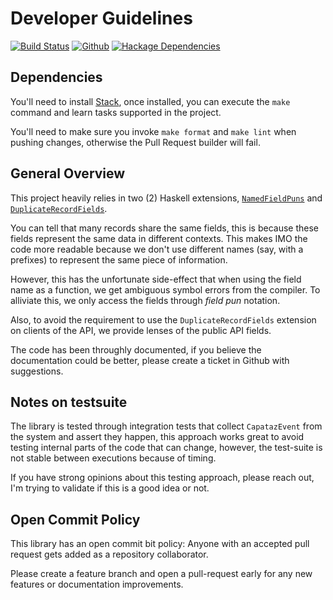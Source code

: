 # Developer Guidelines
[![Build Status](https://travis-ci.org/roman/Haskell-capataz.svg?branch=master)](https://travis-ci.org/roman/Haskell-capataz)
[![Github](https://img.shields.io/github/commits-since/roman/haskell-capataz/v0.0.0.2.svg)](https://img.shields.io/github/commits-since/roman/haskell-capataz/v0.0.0.2.svg)
[![Hackage Dependencies](https://img.shields.io/hackage-deps/v/capataz.svg)](https://img.shields.io/hackage/v/capataz.svg)

## Dependencies

You'll need to install [Stack](https://github.com/commercialhaskell/stack), once installed, you can execute the `make` command and learn tasks supported in the project.

You'll need to make sure you invoke `make format` and `make lint` when pushing changes, otherwise the Pull Request builder will fail.

## General Overview

This project heavily relies in two (2) Haskell extensions, [`NamedFieldPuns`](https://downloads.haskell.org/~ghc/8.2.1/docs/html/users_guide/glasgow_exts.html#record-puns) and [`DuplicateRecordFields`](https://downloads.haskell.org/~ghc/8.2.1/docs/html/users_guide/glasgow_exts.html#duplicate-record-fields).

You can tell that many records share the same fields, this is because these fields represent the same data in different contexts. This makes IMO the code more readable because we don't use different names (say, with a prefixes) to represent the same piece of information.

However, this has the unfortunate side-effect that when using the field name as a function, we get ambiguous symbol errors from the compiler. To alliviate this, we only access the fields through _field pun_ notation.

Also, to avoid the requirement to use the `DuplicateRecordFields` extension on clients of the API, we provide lenses of the public API fields.

The code has been throughly documented, if you believe the documentation could be better, please create a ticket in Github with suggestions.

## Notes on testsuite

The library is tested through integration tests that collect `CapatazEvent` from the system and assert they happen, this approach works great to avoid testing internal parts of the code that can change, however, the test-suite is not stable between executions because of timing.

If you have strong opinions about this testing approach, please reach out, I'm trying to validate if this is a good idea or not.

## Open Commit Policy

This library has an open commit bit policy: Anyone with an accepted pull request gets added as a repository collaborator.

Please create a feature branch and open a pull-request early for any new features or documentation improvements.
